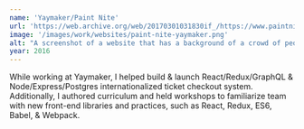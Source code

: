 ```yaml
---
name: 'Yaymaker/Paint Nite'
url: 'https://web.archive.org/web/20170301031830if_/https://www.paintnite.com/'
image: '/images/work/websites/paint-nite-yaymaker.png'
alt: "A screenshot of a website that has a background of a crowd of people drinking alcohol and painting, with one woman in the foreground making a toast and holding her drink up. Overlayed on top is a search bar for nearby events and a navbar with links to 'Paint Nite', 'Events', 'Photos', 'Group Events', 'Gift Cards', and 'Help'."
year: 2016
---
```

While working at Yaymaker, I helped build & launch React/Redux/GraphQL & Node/Express/Postgres internationalized ticket checkout system. Additionally, I authored curriculum and held workshops to familiarize team with new front-end libraries and practices, such as React, Redux, ES6, Babel, & Webpack.
